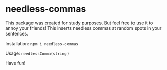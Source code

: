 # needless-commas

This package was created for study purposes. But feel free to use it to annoy your friends!
This inserts needless commas at random spots in your sentences.

Installation: `npm i needless-commas`

Usage: `needlessComma(string)`

Have fun!
